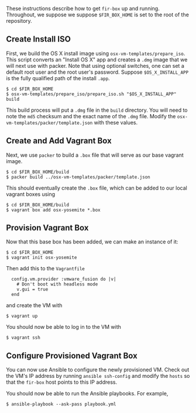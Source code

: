 These instructions describe how to get `fir-box` up and running. Throughout, we suppose we suppose `$FIR_BOX_HOME` is set to the root of the repository.


## Create Install ISO

First, we build the OS X install image using `osx-vm-templates/prepare_iso`. This script converts an "Install OS X" app and creates a `.dmg` image that we will next use with packer. Note that using optional switches, one can set a default root user and the root user's password. Suppose `$OS_X_INSTALL_APP` is the fully qualified path of the install `.app`.

    $ cd $FIR_BOX_HOME
    $ osx-vm-templates/prepare_iso/prepare_iso.sh "$OS_X_INSTALL_APP" build

This build process will put a `.dmg` file in the `build` directory. You will need to note the `md5` checksum and the exact name of the `.dmg` file. Modify the `osx-vm-templates/packer/template.json` with these values.


## Create and Add Vagrant Box

Next, we use `packer` to build a `.box` file that will serve as our base vagrant image.

    $ cd $FIR_BOX_HOME/build
    $ packer build ../osx-vm-templates/packer/template.json

This should eventually create the `.box` file, which can be added to our local vagrant boxes using

    $ cd $FIR_BOX_HOME/build
    $ vagrant box add osx-yosemite *.box


## Provision Vagrant Box

Now that this base box has been added, we can make an instance of it:

    $ cd $FIR_BOX_HOME
    $ vagrant init osx-yosemite

Then add this to the `Vagrantfile`

```
  config.vm.provider :vmware_fusion do |v|
    # Don't boot with headless mode
    v.gui = true
  end
```

and create the VM with

    $ vagrant up

You should now be able to log in to the VM with

    $ vagrant ssh


## Configure Provisioned Vagrant Box

You can now use Ansible to configure the newly provisioned VM. Check out the VM's IP address by running `ansible ssh-config` and modify the `hosts` so that the `fir-box` host points to this IP address.

You should now be able to run the Ansible playbooks. For example,

    $ ansible-playbook --ask-pass playbook.yml
